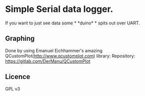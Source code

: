 
# Simple Serial data logger.
If you want to just see data some * \*duino\* * spits out over UART.

## Graphing 
Done by using Emanuel Eichhammer's amazing QCustomPlot(http://www.qcustomplot.com) library: Repository: https://gitlab.com/DerManu/QCustomPlot

## Licence
GPL v3